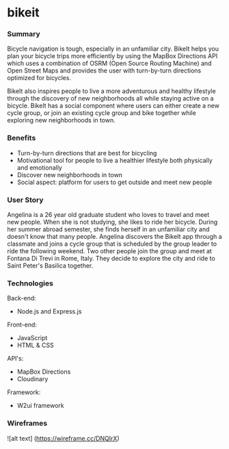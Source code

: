 # bikeit

### Summary
Bicycle navigation is tough, especially in an unfamiliar city. BikeIt helps you plan your bicycle trips more efficiently by using the MapBox Directions API which uses a combination of OSRM (Open Source Routing Machine) and Open Street Maps and provides the user with turn-by-turn directions optimized for bicycles.

BikeIt also inspires people to live a more adventurous and healthy lifestyle through the discovery of new neighborhoods all while staying active on a bicycle. BikeIt has a social component where users can either create a new cycle group, or join an existing cycle group and bike together while exploring new neighborhoods in town.

### Benefits
* Turn-by-turn directions that are best for bicycling
* Motivational tool for people to live a healthier lifestyle both physically and emotionally
* Discover new neighborhoods in town
* Social aspect: platform for users to get outside and meet new people

### User Story
Angelina is a 26 year old graduate student who loves to travel and meet new people. When she is not studying, she likes to ride her bicycle. During her summer abroad semester, she finds herself in an unfamiliar city and doesn't know that many people. Angelina discovers the BikeIt app through a classmate and joins a cycle group that is scheduled by the group leader to ride the following weekend. Two other people join the group and meet at Fontana Di Trevi in Rome, Italy. They decide to explore the city and ride to Saint Peter's Basilica together.

### Technologies

Back-end:
* Node.js and Express.js

Front-end:
* JavaScript
* HTML & CSS


API's:
* MapBox Directions
* Cloudinary

Framework:
* W2ui framework 


### Wireframes

![alt text] (https://wireframe.cc/DNQIrX)
